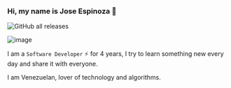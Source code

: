 ### Hi, my name is Jose Espinoza 👋

![GitHub all releases](https://img.shields.io/github/downloads/espinozajgx/espinozajgx/total)

![image](https://img.shields.io/badge/GitHub-100000?style=for-the-badge&logo=github&logoColor=white)

 
I am a `Software Developer` ⚡ for 4 years, I try to learn something new every day and share it with everyone.
 
I am Venezuelan, lover of technology and algorithms.
<!--
**espinozajgx/espinozajgx** is a ✨ _special_ ✨ repository because its `README.md` (this file) appears on your GitHub profile.

Here are some ideas to get you started:

- 🔭 I’m currently working on ...
- 🌱 I’m currently learning ...
- 👯 I’m looking to collaborate on ...
- 🤔 I’m looking for help with ...
- 💬 Ask me about ...
- 📫 How to reach me: ...
- 😄 Pronouns: ...
- ⚡ Fun fact: ...
-->
